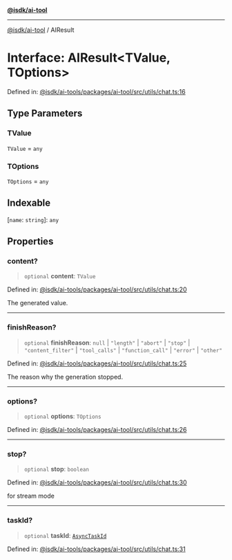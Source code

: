 [**@isdk/ai-tool**](../README.md)

***

[@isdk/ai-tool](../globals.md) / AIResult

# Interface: AIResult\<TValue, TOptions\>

Defined in: [@isdk/ai-tools/packages/ai-tool/src/utils/chat.ts:16](https://github.com/isdk/ai-tool.js/blob/d0765f898f217d97c57c6949502b4a7bef5dce5e/src/utils/chat.ts#L16)

## Type Parameters

### TValue

`TValue` = `any`

### TOptions

`TOptions` = `any`

## Indexable

\[`name`: `string`\]: `any`

## Properties

### content?

> `optional` **content**: `TValue`

Defined in: [@isdk/ai-tools/packages/ai-tool/src/utils/chat.ts:20](https://github.com/isdk/ai-tool.js/blob/d0765f898f217d97c57c6949502b4a7bef5dce5e/src/utils/chat.ts#L20)

The generated value.

***

### finishReason?

> `optional` **finishReason**: `null` \| `"length"` \| `"abort"` \| `"stop"` \| `"content_filter"` \| `"tool_calls"` \| `"function_call"` \| `"error"` \| `"other"`

Defined in: [@isdk/ai-tools/packages/ai-tool/src/utils/chat.ts:25](https://github.com/isdk/ai-tool.js/blob/d0765f898f217d97c57c6949502b4a7bef5dce5e/src/utils/chat.ts#L25)

The reason why the generation stopped.

***

### options?

> `optional` **options**: `TOptions`

Defined in: [@isdk/ai-tools/packages/ai-tool/src/utils/chat.ts:26](https://github.com/isdk/ai-tool.js/blob/d0765f898f217d97c57c6949502b4a7bef5dce5e/src/utils/chat.ts#L26)

***

### stop?

> `optional` **stop**: `boolean`

Defined in: [@isdk/ai-tools/packages/ai-tool/src/utils/chat.ts:30](https://github.com/isdk/ai-tool.js/blob/d0765f898f217d97c57c6949502b4a7bef5dce5e/src/utils/chat.ts#L30)

for stream mode

***

### taskId?

> `optional` **taskId**: [`AsyncTaskId`](../type-aliases/AsyncTaskId.md)

Defined in: [@isdk/ai-tools/packages/ai-tool/src/utils/chat.ts:31](https://github.com/isdk/ai-tool.js/blob/d0765f898f217d97c57c6949502b4a7bef5dce5e/src/utils/chat.ts#L31)

